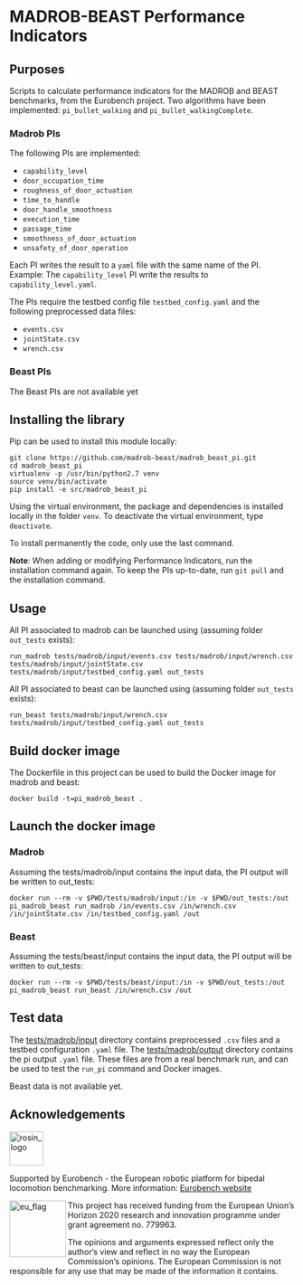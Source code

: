 MADROB-BEAST Performance Indicators
=================================================

## Purposes

Scripts to calculate performance indicators for the MADROB and BEAST benchmarks, from the Eurobench project.
Two algorithms have been implemented: `pi_bullet_walking` and `pi_bullet_walkingComplete`.

### Madrob PIs

The following PIs are implemented:

- `capability_level`
- `door_occupation_time`
- `roughness_of_door_actuation`
- `time_to_handle`
- `door_handle_smoothness`
- `execution_time`
- `passage_time`
- `smoothness_of_door_actuation`
- `unsafety_of_door_operation`

Each PI writes the result to a `yaml` file with the same name of the PI.
Example: The `capability_level` PI write the results to `capability_level.yaml`.

The PIs require the testbed config file `testbed_config.yaml` and the following preprocessed data files:

- `events.csv`
- `jointState.csv`
- `wrench.csv`


### Beast PIs

The Beast PIs are not available yet


## Installing the library

Pip can be used to install this module locally:

```term
git clone https://github.com/madrob-beast/madrob_beast_pi.git
cd madrob_beast_pi
virtualenv -p /usr/bin/python2.7 venv
source venv/bin/activate
pip install -e src/madrob_beast_pi
```

Using the virtual environment, the package and dependencies is installed locally in the folder `venv`.
To deactivate the virtual environment, type `deactivate`.

To install permanently the code, only use the last command.

**Note**: When adding or modifying Performance Indicators, run the installation command again.
To keep the PIs up-to-date, run `git pull` and the installation command.

## Usage

All PI associated to madrob can be launched using (assuming folder `out_tests` exists):

```term
run_madrob tests/madrob/input/events.csv tests/madrob/input/wrench.csv tests/madrob/input/jointState.csv tests/madrob/input/testbed_config.yaml out_tests
```

All PI associated to beast can be launched using (assuming folder `out_tests` exists):

```term
run_beast tests/madrob/input/wrench.csv tests/madrob/input/testbed_config.yaml out_tests
```

<!-- TODO update beast -->

## Build docker image

The Dockerfile in this project can be used to build the Docker image for madrob and beast:

```term
docker build -t=pi_madrob_beast .
```

## Launch the docker image

### Madrob
Assuming the tests/madrob/input contains the input data, the PI output will be written to out_tests:

```term
docker run --rm -v $PWD/tests/madrob/input:/in -v $PWD/out_tests:/out pi_madrob_beast run_madrob /in/events.csv /in/wrench.csv /in/jointState.csv /in/testbed_config.yaml /out
```

### Beast
Assuming the tests/beast/input contains the input data, the PI output will be written to out_tests:

```term
docker run --rm -v $PWD/tests/beast/input:/in -v $PWD/out_tests:/out pi_madrob_beast run_beast /in/wrench.csv /out
```

<!-- TODO update beast -->

## Test data

The [tests/madrob/input](tests/madrob/input) directory contains preprocessed `.csv` files and a testbed configuration `.yaml` file.
The [tests/madrob/output](tests/madrob/output) directory contains the pi output `.yaml` file.
These files are from a real benchmark run, and can be used to test the `run_pi` command and Docker images.

Beast data is not available yet.
<!-- TODO update beast -->

## Acknowledgements

<a href="http://eurobench2020.eu">
  <img src="http://eurobench2020.eu/wp-content/uploads/2018/06/cropped-logoweb.png"
       alt="rosin_logo" height="60" >
</a>

Supported by Eurobench - the European robotic platform for bipedal locomotion benchmarking.
More information: [Eurobench website][eurobench_website]

<img src="http://eurobench2020.eu/wp-content/uploads/2018/02/euflag.png"
     alt="eu_flag" width="100" align="left" >

This project has received funding from the European Union’s Horizon 2020
research and innovation programme under grant agreement no. 779963.

The opinions and arguments expressed reflect only the author‘s view and
reflect in no way the European Commission‘s opinions.
The European Commission is not responsible for any use that may be made
of the information it contains.

[eurobench_logo]: http://eurobench2020.eu/wp-content/uploads/2018/06/cropped-logoweb.png
[eurobench_website]: http://eurobench2020.eu "Go to website"
